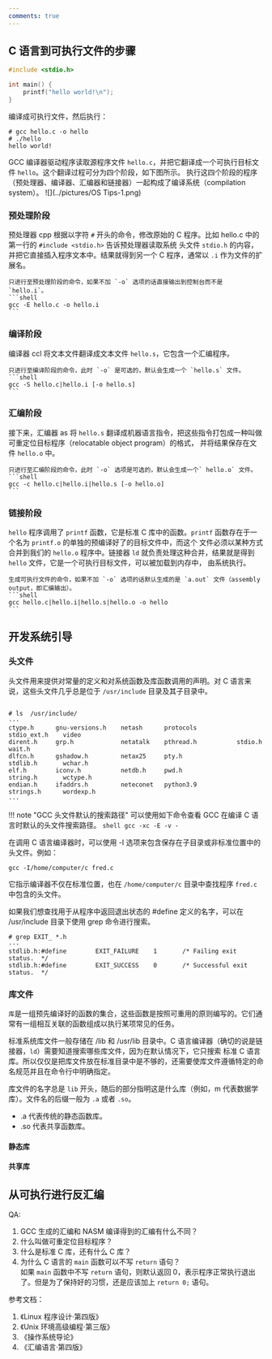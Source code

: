 ```yaml
---
comments: true
---
```


## C 语言到可执行文件的步骤

```c
#include <stdio.h>

int main() {
    printf("hello world!\n");
}
```
编译成可执行文件，然后执行：
```shell
# gcc hello.c -o hello
# ./hello
hello world!
```

GCC 编译器驱动程序读取源程序文件 `hello.c`，并把它翻译成一个可执行目标文件 `hello`。这个翻译过程可分为四个阶段，如下图所示。
执行这四个阶段的程序（预处理器、编译器、汇编器和链接器）一起构成了编译系统（compilation system）。
![](../pictures/OS Tips-1.png)

### 预处理阶段
预处理器 cpp 根据以字符 `#` 开头的命令，修改原始的 C 程序。比如 hello.c 中的第一行的 `#include <stdio.h>` 告诉预处理器读取系统
头文件 `stdio.h` 的内容，并把它直接插入程序文本中。结果就得到另一个 C 程序，通常以 `.i` 作为文件的扩展名。

    只进行至预处理阶段的命令，如果不加 `-o` 选项的话直接输出到控制台而不是 `hello.i`。
    ```shell
    gcc -E hello.c -o hello.i
    ```

### 编译阶段
编译器 ccl 将文本文件翻译成文本文件 `hello.s`，它包含一个汇编程序。

    只进行至编译阶段的命令，此时 `-o` 是可选的，默认会生成一个 `hello.s` 文件。
    ```shell
    gcc -S hello.c|hello.i [-o hello.s]
    ```
### 汇编阶段
接下来，汇编器 as 将 `hello.s` 翻译成机器语言指令，把这些指令打包成一种叫做可重定位目标程序（relocatable object program）的格式，
并将结果保存在文件 `hello.o` 中。

    只进行至汇编阶段的命令，此时 `-o` 选项是可选的，默认会生成一个` hello.o` 文件。
    ```shell
    gcc -c hello.c|hello.i|hello.s [-o hello.o]
    ```

### 链接阶段
`hello` 程序调用了 `printf` 函数，它是标准 C 库中的函数。`printf` 函数存在于一个名为 `printf.o` 的单独的预编译好了的目标文件中，而这个
文件必须以某种方式合并到我们的 `hello.o` 程序中。链接器 `ld` 就负责处理这种合并，结果就是得到 `hello` 文件，它是一个可执行目标文件，可以被加载到内存中，
由系统执行。

    生成可执行文件的命令，如果不加 `-o` 选项的话默认生成的是 `a.out` 文件（assembly output，即汇编输出）。
    ```shell
    gcc hello.c|hello.i|hello.s|hello.o -o hello
    ```

## 开发系统引导

### 头文件
头文件用来提供对常量的定义和对系统函数及库函数调用的声明。对 C 语言来说，这些头文件几乎总是位于 `/usr/include` 目录及其子目录中。  
```text

# ls  /usr/include/
···
ctype.h      gnu-versions.h    netash      protocols           stdio_ext.h    video
dirent.h     grp.h             netatalk    pthread.h           stdio.h        wait.h
dlfcn.h      gshadow.h         netax25     pty.h               stdlib.h       wchar.h
elf.h        iconv.h           netdb.h     pwd.h               string.h       wctype.h
endian.h     ifaddrs.h         neteconet   python3.9           strings.h      wordexp.h
···
```
!!! note "GCC 头文件默认的搜索路径"
      可以使用如下命令查看 GCC 在编译 C 语言时默认的头文件搜索路径。
      ```shell
      gcc -xc -E -v -
      ```

在调用 C 语言编译器时，可以使用 -I 选项来包含保存在子目录或非标准位置中的头文件。例如：
```shell
gcc -I/home/computer/c fred.c
```
它指示编译器不仅在标准位置，也在 `/home/computer/c` 目录中查找程序 `fred.c` 中包含的头文件。

如果我们想查找用于从程序中返回退出状态的 #define 定义的名字，可以在 /usr/include 目录下使用 grep 命令进行搜索。
```text
# grep EXIT_ *.h
···
stdlib.h:#define        EXIT_FAILURE    1       /* Failing exit status.  */
stdlib.h:#define        EXIT_SUCCESS    0       /* Successful exit status.  */

```

### 库文件
`库`是一组预先编译好的函数的集合，这些函数是按照可重用的原则编写的。它们通常有一组相互关联的函数组成以执行某项常见的任务。

标准系统库文件一般存储在 /lib 和 /usr/lib 目录中。C 语言编译器（确切的说是链接器，`ld`）需要知道搜索哪些库文件，因为在默认情况下，它只搜索
标准 C 语言库。所以仅仅是把库文件放在标准目录中是不够的，还需要使库文件遵循特定的命名规范并且在命令行中明确指定。

库文件的名字总是 `lib` 开头，随后的部分指明这是什么库（例如，m 代表数据学库）。文件名的后缀一般为 `.a` 或者 `.so`。  

- .a 代表传统的静态函数库。
- .so 代表共享函数库。
#### 静态库

#### 共享库



## 从可执行进行反汇编

QA:

1. GCC 生成的汇编和 NASM 编译得到的汇编有什么不同？
2. 什么叫做可重定位目标程序？
3. 什么是标准 C 库，还有什么 C 库？
4. 为什么 C 语言的 `main` 函数可以不写 `return` 语句？  
   如果 `main` 函数中不写 `return` 语句，则默认返回 0，表示程序正常执行退出了。但是为了保持好的习惯，还是应该加上 `return 0;` 语句。

参考文档：

1. 《Linux 程序设计·第四版》
2. 《Unix 环境高级编程·第三版》
3. 《操作系统导论》
4. 《汇编语言·第四版》